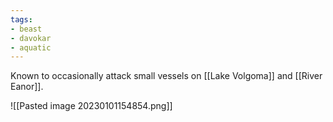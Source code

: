 ```yaml
---
tags:
- beast
- davokar
- aquatic
---
```


Known to occasionally attack small vessels on [[Lake Volgoma]] and [[River Eanor]].

![[Pasted image 20230101154854.png]]